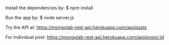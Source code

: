Install the dependencies by:
    $ npm install

Run the app by:
    $ node server.js
    
Try the API at:
    https://mongolab-rest-api.herokuapp.com/api/posts

For Individual post:
    https://mongolab-rest-api.herokuapp.com/api/posts/:id